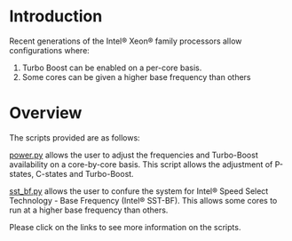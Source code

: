 # Introduction

Recent generations of the Intel® Xeon® family processors allow configurations
where:

1. Turbo Boost can be enabled on a per-core basis.
2. Some cores can be given a higher base frequency than others

# Overview

The scripts provided are as follows:

[power.py](power.md) allows the user
to adjust the frequencies and Turbo-Boost availability on a core-by-core basis.
This script allows the adjustment of P-states, C-states and Turbo-Boost.

[sst_bf.py](sst_bf.md) allows the user to confure the system for
Intel® Speed Select Technology - Base Frequency (Intel® SST-BF).
This allows some cores to run at a higher base frequency than
others.

Please click on the links to see more information on the scripts.
